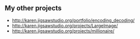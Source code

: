 ## My other projects
* http://karen.jigsawstudio.org/portfolio/encoding_decoding/
* http://karen.jigsawstudio.org/projects/LargeImage/
* http://karen.jigsawstudio.org/projects/millionaire/
